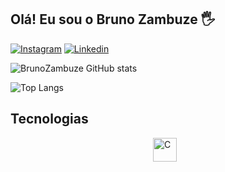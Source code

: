 ## Olá! Eu sou o Bruno Zambuze 🖐️

[![Instagram](https://img.shields.io/badge/Instagram-E4405F?style=for-the-badge&logo=instagram&logoColor=white)](https://www.instagram.com/dev_zambuze/)
[![Linkedin](https://img.shields.io/badge/LinkedIn-0077B5?style=for-the-badge&logo=linkedin&logoColor=white)](https://www.linkedin.com/in/bruno-zambuze-048a37265/)

![BrunoZambuze GitHub stats](https://github-readme-stats.vercel.app/api?username=BrunoZambuze&show_icons=true&theme=dracula)

![Top Langs](https://github-readme-stats.vercel.app/api/top-langs/?username=BrunoZambuze&layout=compact)

## Tecnologias
<div style="display: flex; justify-content: center;">
    <img alt="C#" src="https://seeklogo.com/images/C/c-logo-A44DB3D53C-seeklogo.com.png" width="38" height="38" style="margin-right: 555px;"/>
    <img alt=".Net" src="https://upload.wikimedia.org/wikipedia/commons/thumb/e/ee/.NET_Core_Logo.svg/2048px-.NET_Core_Logo.svg.png" width="38" height="38" style="margin-right: 555px;"/>
    <img alt="C" src="https://upload.wikimedia.org/wikipedia/commons/thumb/1/18/C_Programming_Language.svg/695px-C_Programming_Language.svg.png" width="38" height="38" style="margin-right: 555px;"/>
    <img alt="MySQL" src="https://img.icons8.com/fluency/512/mysql-logo.png" width="48" height="48" style="margin-right: 555px;"/>
    <img alt="PostgreeSQL" src="https://upload.wikimedia.org/wikipedia/commons/thumb/2/29/Postgresql_elephant.svg/993px-Postgresql_elephant.svg.png" width="38" height="38"/>
</div>
